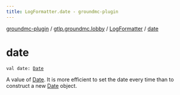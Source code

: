 ```yaml
---
title: LogFormatter.date - groundmc-plugin
---
```


[groundmc-plugin](../../index.html) / [gtlp.groundmc.lobby](../index.html) / [LogFormatter](index.html) / [date](.)

# date

`val date: `[`Date`](http://docs.oracle.com/javase/6/docs/api/java/util/Date.html)

A value of [Date](http://docs.oracle.com/javase/6/docs/api/java/util/Date.html).
It is more efficient to set the date every time than to construct a new
[Date](http://docs.oracle.com/javase/6/docs/api/java/util/Date.html) object.

